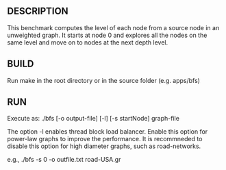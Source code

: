 ## DESCRIPTION

This benchmark computes the level of each node from a source node in an unweighted graph. It starts at node 0 and explores all the nodes on the same level and move on to nodes at the next depth level. 

## BUILD

Run make in the root directory or in the source folder (e.g. apps/bfs)

## RUN

Execute as: ./bfs [-o output-file] [-l] [-s startNode] graph-file 


The option -l  enables thread block load balancer. Enable this option for power-law graphs to improve the performance. It is recommneded to disable this option for high diameter graphs, such as road-networks. 

e.g., ./bfs -s 0 -o outfile.txt road-USA.gr
